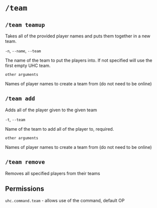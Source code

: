 # `/team`

## `/team teamup`

Takes all of the provided player names and puts them together in a new team.

`-n`, `--name`, `--team`

The name of the team to put the players into. If not specified will use the first
empty UHC team.

`other arguments`

Names of player names to create a team from (do not need to be online)

## `/team add`

Adds all of the player given to the given team

`-t`, `--team`

Name of the team to add all of the player to, required.

`other arguments`

Names of player names to create a team from (do not need to be online)

## `/team remove`

Removes all specified players from their teams

## Permissions

`uhc.command.team` - allows use of the command, default OP
